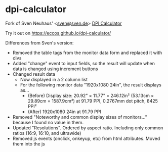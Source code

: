 # dpi-calculator
Fork of Sven Neuhaus' \<sven@sven.de\> [DPI Calculator](https://www.sven.de/dpi/)

Try it out on https://eccos.github.io/dpi-calculator/

Differences from Sven's version:
+ Removed the table tags from the monitor data form and replaced it with divs
+ Added "change" event to input fields, so the result will update when data is changed using increment buttons
+ Changed result data
  + Now displayed in a 2 column list
  + For the following monitor data "1920x1080 24in", the result displays as...
    + (Before) Display size: 20.92" × 11.77" = 246.12in² (53.13cm × 29.89cm = 1587.9cm²) at 91.79 PPI, 0.2767mm dot pitch, 8425 PPI²
    + (After) 1920x1080 24in at 91.79 PPI
+ Removed "Noteworthy and common display sizes of monitors..." because I found no value in them.
+ Updated "Resolutions". Ordered by aspect ratio. Including only common ratios (16:9, 16:10, and ultrawide)
+ Removed js events (onclick, onkeyup, etc) from html attributes. Moved them into the js
